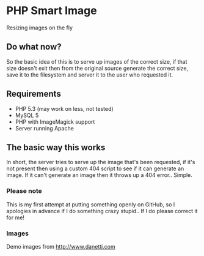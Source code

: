 # PHP Smart Image
Resizing images on the fly

## Do what now?
So the basic idea of this is to serve up images of the correct size, if that size doesn't exit then from the original source generate the correct size, save it to the filesystem and server it to the user who requested it.

## Requirements
* PHP 5.3 (may work on less, not tested)
* MySQL 5
* PHP with ImageMagick support
* Server running Apache

## The basic way this works
In short, the server tries to serve up the image that's been requested, if it's not present then using a custom 404 script to see if it can generate an image.  If it can't generate an image then it throws up a 404 error.. Simple.

### Please note
This is my first attempt at putting something openly on GitHub, so I apologies in advance if I do something crazy stupid.. If I do please correct it for me!

### Images
Demo images from http://www.danetti.com
